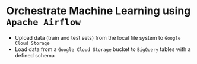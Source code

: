 # Orchestrate Machine Learning using `Apache Airflow`

- Upload data (train and test sets) from the local file system to `Google Cloud Storage` 
- Load data from a `Google Cloud Storage` bucket to `BigQuery` tables with a defined schema